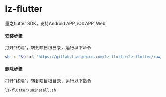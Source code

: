 # lz-flutter

量之flutter SDK，支持Android APP, iOS APP, Web



#### 安装步骤

打开"终端"，转到项目根目录，运行以下命令

```bash
sh -c "$(curl 'https://gitlab.liangzhicn.com/lz-flutter/lz-flutter/raw/master/install.sh')"
```



#### 删除步骤

打开"终端"，转到项目根目录，运行以下指令

```bash
lz-flutter/uninstall.sh
```



